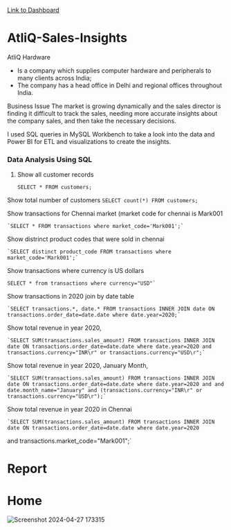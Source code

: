 [Link to Dashboard](https://www.novypro.com/project/atliq-hardware-sales-insights-1)


# AtliQ-Sales-Insights

AtliQ Hardware
- Is a company which supplies computer hardware and peripherals to many clients across India;
- The company has a head office in Delhi and regional offices throughout India.

Business Issue
The market is growing dynamically and the sales director is finding it difficult to track the sales, needing more accurate insights about the company sales, and then take the necessary decisions.

I used SQL queries in MySQL Workbench to take a look into the data and Power BI for ETL and visualizations to create the insights.

### Data Analysis Using SQL

1. Show all customer records

    `SELECT * FROM customers;`

 Show total number of customers
       `SELECT count(*) FROM customers;`

 Show transactions for Chennai market (market code for chennai is Mark001

    `SELECT * FROM transactions where market_code='Mark001';`

 Show distrinct product codes that were sold in chennai

    `SELECT distinct product_code FROM transactions where market_code='Mark001';`

 Show transactions where currency is US dollars

    SELECT * from transactions where currency="USD"`

 Show transactions in 2020 join by date table

    `SELECT transactions.*, date.* FROM transactions INNER JOIN date ON transactions.order_date=date.date where date.year=2020;`

 Show total revenue in year 2020,

    `SELECT SUM(transactions.sales_amount) FROM transactions INNER JOIN date ON transactions.order_date=date.date where date.year=2020 and transactions.currency="INR\r" or transactions.currency="USD\r";`
	
Show total revenue in year 2020, January Month,

    `SELECT SUM(transactions.sales_amount) FROM transactions INNER JOIN date ON transactions.order_date=date.date where date.year=2020 and and date.month_name="January" and (transactions.currency="INR\r" or transactions.currency="USD\r");`

 Show total revenue in year 2020 in Chennai

    `SELECT SUM(transactions.sales_amount) FROM transactions INNER JOIN date ON transactions.order_date=date.date where date.year=2020
and transactions.market_code="Mark001";`


# Report

# Home
![Screenshot 2024-04-27 173315](https://github.com/mallela-sridhar-reddy/AtliQ-sales-insights/assets/115725595/59545f0f-be42-497b-9cda-82e1e22145b8)


